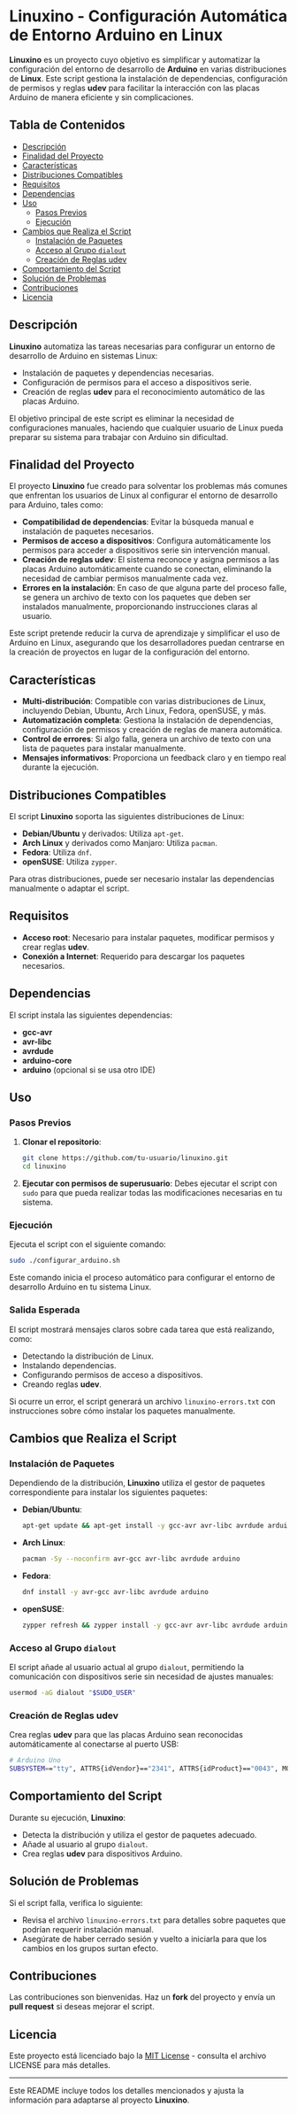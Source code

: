 

# Linuxino - Configuración Automática de Entorno Arduino en Linux

**Linuxino** es un proyecto cuyo objetivo es simplificar y automatizar la configuración del entorno de desarrollo de **Arduino** en varias distribuciones de **Linux**. Este script gestiona la instalación de dependencias, configuración de permisos y reglas **udev** para facilitar la interacción con las placas Arduino de manera eficiente y sin complicaciones.

## Tabla de Contenidos
- [Descripción](#descripción)
- [Finalidad del Proyecto](#finalidad-del-proyecto)
- [Características](#características)
- [Distribuciones Compatibles](#distribuciones-compatibles)
- [Requisitos](#requisitos)
- [Dependencias](#dependencias)
- [Uso](#uso)
  - [Pasos Previos](#pasos-previos)
  - [Ejecución](#ejecución)
- [Cambios que Realiza el Script](#cambios-que-realiza-el-script)
  - [Instalación de Paquetes](#instalación-de-paquetes)
  - [Acceso al Grupo `dialout`](#acceso-al-grupo-dialout)
  - [Creación de Reglas udev](#creación-de-reglas-udev)
- [Comportamiento del Script](#comportamiento-del-script)
- [Solución de Problemas](#solución-de-problemas)
- [Contribuciones](#contribuciones)
- [Licencia](#licencia)

## Descripción

**Linuxino** automatiza las tareas necesarias para configurar un entorno de desarrollo de Arduino en sistemas Linux:
- Instalación de paquetes y dependencias necesarias.
- Configuración de permisos para el acceso a dispositivos serie.
- Creación de reglas **udev** para el reconocimiento automático de las placas Arduino.

El objetivo principal de este script es eliminar la necesidad de configuraciones manuales, haciendo que cualquier usuario de Linux pueda preparar su sistema para trabajar con Arduino sin dificultad.

## Finalidad del Proyecto

El proyecto **Linuxino** fue creado para solventar los problemas más comunes que enfrentan los usuarios de Linux al configurar el entorno de desarrollo para Arduino, tales como:

- **Compatibilidad de dependencias**: Evitar la búsqueda manual e instalación de paquetes necesarios.
- **Permisos de acceso a dispositivos**: Configura automáticamente los permisos para acceder a dispositivos serie sin intervención manual.
- **Creación de reglas udev**: El sistema reconoce y asigna permisos a las placas Arduino automáticamente cuando se conectan, eliminando la necesidad de cambiar permisos manualmente cada vez.
- **Errores en la instalación**: En caso de que alguna parte del proceso falle, se genera un archivo de texto con los paquetes que deben ser instalados manualmente, proporcionando instrucciones claras al usuario.

Este script pretende reducir la curva de aprendizaje y simplificar el uso de Arduino en Linux, asegurando que los desarrolladores puedan centrarse en la creación de proyectos en lugar de la configuración del entorno.

## Características

- **Multi-distribución**: Compatible con varias distribuciones de Linux, incluyendo Debian, Ubuntu, Arch Linux, Fedora, openSUSE, y más.
- **Automatización completa**: Gestiona la instalación de dependencias, configuración de permisos y creación de reglas de manera automática.
- **Control de errores**: Si algo falla, genera un archivo de texto con una lista de paquetes para instalar manualmente.
- **Mensajes informativos**: Proporciona un feedback claro y en tiempo real durante la ejecución.

## Distribuciones Compatibles

El script **Linuxino** soporta las siguientes distribuciones de Linux:
- **Debian/Ubuntu** y derivados: Utiliza `apt-get`.
- **Arch Linux** y derivados como Manjaro: Utiliza `pacman`.
- **Fedora**: Utiliza `dnf`.
- **openSUSE**: Utiliza `zypper`.

Para otras distribuciones, puede ser necesario instalar las dependencias manualmente o adaptar el script.

## Requisitos

- **Acceso root**: Necesario para instalar paquetes, modificar permisos y crear reglas **udev**.
- **Conexión a Internet**: Requerido para descargar los paquetes necesarios.

## Dependencias

El script instala las siguientes dependencias:
- **gcc-avr**
- **avr-libc**
- **avrdude**
- **arduino-core**
- **arduino** (opcional si se usa otro IDE)

## Uso

### Pasos Previos

1. **Clonar el repositorio**:
   ```bash
   git clone https://github.com/tu-usuario/linuxino.git
   cd linuxino
   ```

2. **Ejecutar con permisos de superusuario**:
   Debes ejecutar el script con `sudo` para que pueda realizar todas las modificaciones necesarias en tu sistema.

### Ejecución

Ejecuta el script con el siguiente comando:

```bash
sudo ./configurar_arduino.sh
```

Este comando inicia el proceso automático para configurar el entorno de desarrollo Arduino en tu sistema Linux.

### Salida Esperada

El script mostrará mensajes claros sobre cada tarea que está realizando, como:

- Detectando la distribución de Linux.
- Instalando dependencias.
- Configurando permisos de acceso a dispositivos.
- Creando reglas **udev**.

Si ocurre un error, el script generará un archivo `linuxino-errors.txt` con instrucciones sobre cómo instalar los paquetes manualmente.

## Cambios que Realiza el Script

### Instalación de Paquetes

Dependiendo de la distribución, **Linuxino** utiliza el gestor de paquetes correspondiente para instalar los siguientes paquetes:

- **Debian/Ubuntu**:
  ```bash
  apt-get update && apt-get install -y gcc-avr avr-libc avrdude arduino arduino-core
  ```
- **Arch Linux**:
  ```bash
  pacman -Sy --noconfirm avr-gcc avr-libc avrdude arduino
  ```
- **Fedora**:
  ```bash
  dnf install -y avr-gcc avr-libc avrdude arduino
  ```
- **openSUSE**:
  ```bash
  zypper refresh && zypper install -y gcc-avr avr-libc avrdude arduino
  ```

### Acceso al Grupo `dialout`

El script añade al usuario actual al grupo `dialout`, permitiendo la comunicación con dispositivos serie sin necesidad de ajustes manuales:

```bash
usermod -aG dialout "$SUDO_USER"
```

### Creación de Reglas udev

Crea reglas **udev** para que las placas Arduino sean reconocidas automáticamente al conectarse al puerto USB:

```bash
# Arduino Uno
SUBSYSTEM=="tty", ATTRS{idVendor}=="2341", ATTRS{idProduct}=="0043", MODE="0666", GROUP="dialout"
```

## Comportamiento del Script

Durante su ejecución, **Linuxino**:
- Detecta la distribución y utiliza el gestor de paquetes adecuado.
- Añade al usuario al grupo `dialout`.
- Crea reglas **udev** para dispositivos Arduino.

## Solución de Problemas

Si el script falla, verifica lo siguiente:
- Revisa el archivo `linuxino-errors.txt` para detalles sobre paquetes que podrían requerir instalación manual.
- Asegúrate de haber cerrado sesión y vuelto a iniciarla para que los cambios en los grupos surtan efecto.

## Contribuciones

Las contribuciones son bienvenidas. Haz un **fork** del proyecto y envía un **pull request** si deseas mejorar el script.

## Licencia

Este proyecto está licenciado bajo la [MIT License](https://opensource.org/licenses/MIT) - consulta el archivo LICENSE para más detalles.

--- 

Este README incluye todos los detalles mencionados y ajusta la información para adaptarse al proyecto **Linuxino**.